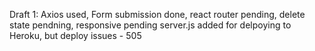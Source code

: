 Draft 1:
Axios used, Form submission done, react router pending, delete state pendning, responsive pending
server.js added for delpoying to Heroku, but deploy issues - 505